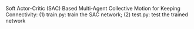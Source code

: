 Soft Actor-Critic (SAC) Based Multi-Agent Collective Motion for Keeping Connectivity:
(1) train.py: train the SAC network;
(2) test.py: test the trained network
